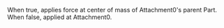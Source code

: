 When true, applies force at center of mass of Attachment0's parent Part. When false, applied at Attachment0.